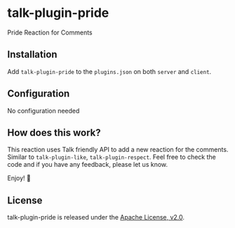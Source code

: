 # talk-plugin-pride
Pride Reaction for Comments

## Installation
Add `talk-plugin-pride` to the `plugins.json` on both `server` and `client`.

## Configuration
No configuration needed

## How does this work?
This reaction uses Talk friendly API to add a new reaction for the comments. Similar to `talk-plugin-like`, `talk-plugin-respect`. Feel free to check the code and if you have any feedback, please let us know.

Enjoy! 🌈

## License

talk-plugin-pride is released under the [Apache License, v2.0](/LICENSE).

